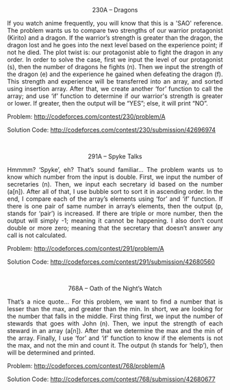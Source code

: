 <p align="center">230A – Dragons</p>

 <p align="justify">
If you watch anime frequently, you will know that this is a 'SAO' reference. The problem wants us to compare two strengths of our warrior protagonist (Kirito) and a dragon. If the warrior’s strength is greater than the dragon, the dragon lost and he goes into the next level based on the experience point; if not he died. The plot twist is: our protagonist able to fight the dragon in any order. In order to solve the case, first we input the level of our protagonist (s), then the number of dragons he fights (n). Then we input the strength of the dragon (e) and the experience he gained when defeating the dragon (f). This strength and experience will be transferred into an array, and sorted using insertion array. After that, we create another ‘for’ function to call the array; and use ‘if’ function to determine if our warrior's strength is greater or lower. If greater, then the output will be “YES”; else, it will print “NO”.
</p>

Problem:
http://codeforces.com/contest/230/problem/A

Solution Code:
http://codeforces.com/contest/230/submission/42696974

<br>
<p align="center">291A – Spyke Talks </p>

 <p align="justify">
Hmmmm? ‘Spyke’, eh? That’s sound familiar… The problem wants us to know which number from the input is double. First, we input the number of secretaries (n). Then, we input each secretary id based on the number (a[n]). After all of that, I use bubble sort to sort it in ascending order. In the end, I compare each of the array’s elements using ‘for’ and ‘if’ function. If there is one pair of same number in array’s elements, then the output (p, stands for ‘pair’) is increased. If there are triple or more number, then the output will simply -1; meaning it cannot be happening. I also don’t count double or more zero; meaning that the secretary that doesn’t answer any call is not calculated.
</p>

Problem:
http://codeforces.com/contest/291/problem/A

Solution Code:
http://codeforces.com/contest/291/submission/42680560

<br>
<p align="center">768A – Oath of the Night’s Watch</p>

 <p align="justify">
That’s a nice quote… For this problem, we want to find a number that is lesser than the max, and greater than the min. In short, we are looking for the number that falls in the middle. First thing first, we input the number of stewards that goes with John (n). Then, we input the strength of each steward in an array (a[n]). After that we determine the max and the min of the array. Finally, I use ‘for’ and ‘if’ function to know if the elements is not the max, and not the min and count it. The output (h stands for ‘help’), then will be determined and printed.
</p>

Problem:
http://codeforces.com/contest/768/problem/A

Solution Code:
http://codeforces.com/contest/768/submission/42680677

